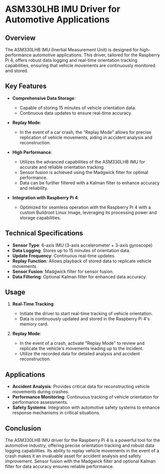 # ASM330LHB IMU Driver for Automotive Applications

## Overview

The ASM330LHB IMU (Inertial Measurement Unit) is designed for high-performance automotive applications. This driver, tailored for the Raspberry Pi 4, offers robust data logging and real-time orientation tracking capabilities, ensuring that vehicle movements are continuously monitored and stored. 

## Key Features

- **Comprehensive Data Storage**:
  - Capable of storing 15 minutes of vehicle orientation data.
  - Continuous data updates to ensure real-time accuracy.

- **Replay Mode**:
  - In the event of a car crash, the "Replay Mode" allows for precise replication of vehicle movements, aiding in accident analysis and reconstruction.

- **High Performance**:
  - Utilizes the advanced capabilities of the ASM330LHB IMU for accurate and reliable orientation tracking.
  - Sensor fusion is achieved using the Madgwick filter for optimal performance.
  - Data can be further filtered with a Kalman filter to enhance accuracy and reliability.

- **Integration with Raspberry Pi 4**:
  - Optimized for seamless operation with the Raspberry Pi 4 with a custom Buildroot Linux Image, leveraging its processing power and storage capabilities.

## Technical Specifications

- **Sensor Type**: 6-axis IMU (3-axis accelerometer + 3-axis gyroscope)
- **Data Logging**: Stores up to 15 minutes of orientation data.
- **Update Frequency**: Continuous real-time updates.
- **Replay Function**: Allows playback of stored data to replicate vehicle movements.
- **Sensor Fusion**: Madgwick filter for sensor fusion.
- **Data Filtering**: Optional Kalman filter for enhanced data accuracy.

## Usage

1. **Real-Time Tracking**:
   - Initiate the driver to start real-time tracking of vehicle orientation.
   - Data is continuously updated and stored in the Raspberry Pi 4's memory card.

2. **Replay Mode**:
   - In the event of a crash, activate "Replay Mode" to review and replicate the vehicle's movements leading up to the incident.
   - Utilize the recorded data for detailed analysis and accident reconstruction.

## Applications

- **Accident Analysis**: Provides critical data for reconstructing vehicle movements during crashes.
- **Performance Monitoring**: Continuous tracking of vehicle orientation for performance assessments.
- **Safety Systems**: Integration with automotive safety systems to enhance response mechanisms in critical situations.

## Conclusion

The ASM330LHB IMU driver for the Raspberry Pi 4 is a powerful tool for the automotive industry, offering precise orientation tracking and robust data logging capabilities. Its ability to replay vehicle movements in the event of a crash makes it an invaluable asset for accident analysis and safety improvement. Sensor fusion with the Madgwick filter and optional Kalman filter for data accuracy ensures reliable performance.
